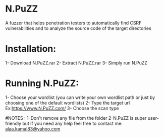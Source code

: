 # N.PuZZ
A fuzzer that helps penetration testers to automatically find CSRF vulnerabilities and to analyze the source code of the target directories

# Installation:
1- Download N.PuZZ.rar
2- Extract N.PuZZ.rar
3- Simply run N.PuZZ

# Running N.PuZZ:
1- Choose your wordlist (you can write your own wordlist path or just by choosing one of the default wordlists)
2- Type the target url Ex:https://www.N.PuZZ.com/
3- Choose the scan type

#NOTES :
1-Don't remove any file from the folder
2-N.PuZZ is super user-friendly but if you need any help feel free to contact me: alaa.kamal83@yahoo.com
